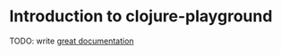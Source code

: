 # Introduction to clojure-playground

TODO: write [great documentation](http://jacobian.org/writing/what-to-write/)
